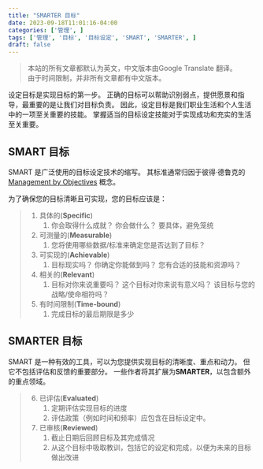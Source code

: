 ```yaml
---
title: "SMARTER 目标"  
date: 2023-09-18T11:01:16-04:00  
categories: ['管理', ]    
tags: ['管理', '目标', '目标设定', 'SMART', 'SMARTER', ]    
draft: false
---
```

> 本站的所有文章都默认为英文，中文版本由Google Translate 翻译。  
> 由于时间限制，并非所有文章都有中文版本。

设定目标是实现目标的第一步。
正确的目标可以帮助识别弱点，提供愿景和指导，最重要的是让我们对目标负责。
因此，设定目标是我们职业生活和个人生活中的一项至关重要的技能。 掌握适当的目标设定技能对于实现成功和充实的生活至关重要。

## SMART 目标

SMART 是广泛使用的目标设定技术的缩写。 其标准通常归因于彼得·德鲁克的 [Management by Objectives](https://en.wikipedia.org/wiki/Management_by_objectives) 概念。

为了确保您的目标清晰且可实现，您的目标应该是：

> 1. 具体的(**Specific**)
>    1. 你会取得什么成就？ 你会做什么？ 要具体，避免笼统
> 2. 可测量的(**Measurable**)
>    1. 您将使用哪些数据/标准来确定您是否达到了目标？
> 3. 可实现的(**Achievable**)
>    1. 目标现实吗？ 你确定你能做到吗？ 您有合适的技能和资源吗？
> 4. 相关的(**Relevant**)
>    1. 目标对你来说重要吗？ 这个目标对你来说有意义吗？ 该目标与您的战略/使命相符吗？
> 5. 有时间限制(**Time-bound**)
>    1. 完成目标的最后期限是多少

## SMARTER 目标

SMART 是一种有效的工具，可以为您提供实现目标的清晰度、重点和动力。 但它不包括评估和反馈的重要部分。 一些作者将其扩展为**SMARTER**，以包含额外的重点领域。

> 6. 已评估(**Evaluated**)
>    1. 定期评估实现目标的进度 
>    7. 评估政策（例如时间和频率）应包含在目标设定中。
> 7. 已审核(**Reviewed**) 
>    1. 截止日期后回顾目标及其完成情况  
>    8. 从这个目标中吸取教训，包括它的设定和完成，以便为未来的目标做出改进